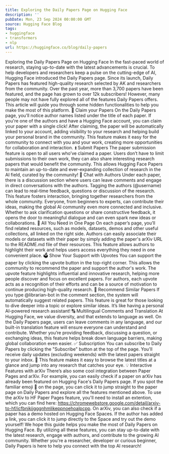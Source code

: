 ```yaml
---
title: Exploring the Daily Papers Page on Hugging Face
description: ''
pubDate: Mon, 23 Sep 2024 00:00:00 GMT
source: Hugging Face Blog
tags:
- huggingface
- transformers
- nlp
url: https://huggingface.co/blog/daily-papers
---
```


Exploring the Daily Papers Page on Hugging Face
In the fast-paced world of research, staying up-to-date with the latest advancements is crucial. To help developers and researchers keep a pulse on the cutting-edge of AI, Hugging Face introduced the Daily Papers page. Since its launch, Daily Papers has featured high-quality research selected by AK and researchers from the community. Over the past year, more than 3,700 papers have been featured, and the page has grown to over 12k subscribers!
However, many people may not have fully explored all of the features Daily Papers offers. This article will guide you through some hidden functionalities to help you make the most of this platform.
📑 Claim your Papers
On the Daily Papers page, you’ll notice author names listed under the title of each paper. If you're one of the authors and have a Hugging Face account, you can claim your paper with a single click! After claiming, the paper will be automatically linked to your account, adding visibility to your research and helping build your personal brand in the community.
This feature makes it easy for the community to connect with you and your work, creating more opportunities for collaboration and interaction.
⏫ Submit Papers
The paper submission feature is open to all users who’ve claimed a paper. Users don’t have to limit submissions to their own work, they can also share interesting research papers that would benefit the community.
This allows Hugging Face Papers to maintain an up-to-date and ever-expanding collection of research in the AI field, curated by the community!
💬 Chat with Authors
Under each paper, there is a discussion section where users can leave comments and engage in direct conversations with the authors. Tagging the authors (@username) can lead to real-time feedback, questions or discussion of the research.
This feature fosters interaction, bringing together researchers from the whole community. Everyone, from beginners to experts, can contribute their ideas, making the global AI community even more connected and inclusive.
Whether to ask clarification questions or share constructive feedback, it opens the door to meaningful dialogue and can even spark new ideas or collaborations.
🔗 All You Need in One Page
On each paper’s page, you’ll find related resources, such as models, datasets, demos and other useful collections, all linked on the right side.
Authors can easily associate their models or datasets with their paper by simply adding the paper's arXiv URL to the README.md file of their resources. This feature allows authors to highlight their work and helps users access everything they need in one convenient place.
🗳 Show Your Support with Upvotes
You can support the paper by clicking the upvote button in the top-right corner. This allows the community to recommend the paper and support the author's work. The upvote feature highlights influential and innovative research, helping more people discover and focus on excellent papers.
For authors, each upvote acts as a recognition of their efforts and can be a source of motivation to continue producing high-quality research.
🙋 Recommend Similar Papers
If you type @librarian-bot in the comment section, the system will automatically suggest related papers. This feature is great for those looking to dive deeper into a topic or explore similar ideas. It’s like having a personal AI-powered research assistant!
🔠 Multilingual Comments and Translation
At Hugging Face, we value diversity, and that extends to language as well. On the Daily Papers page, users can leave comments in any language, and our built-in translation feature will ensure everyone can understand and contribute.
Whether you’re providing feedback, discussing a question, or exchanging ideas, this feature helps break down language barriers, making global collaboration even easier.
✅ Subscription
You can subscribe to Daily Papers by clicking the "Subscribe" button at the top of the page. You'll receive daily updates (excluding weekends) with the latest papers straight to your inbox. 📩
This feature makes it easy to browse the latest titles at a glance and jump into any research that catches your eye.
💡 Interactive Features with arXiv
There’s also some cool integration between Paper Pages and arXiv. For example, you can easily check if a paper on arXiv has already been featured on Hugging Face's Daily Papers page. If you spot the familiar emoji 🤗 on the page, you can click it to jump straight to the paper page on Daily Papers and explore all the features mentioned above.
To use the arXiv to HF Paper Pages feature, you'll need to install an extention, which you can find here: https://chromewebstore.google.com/detail/arxiv-to-hf/icfbnjkijgggnhmlikeppnoehoalpcpp.
On arXiv, you can also check if a paper has a demo hosted on Hugging Face Spaces. If the author has added a link, you can click it to jump directly to the Space and try out the demo yourself!
We hope this guide helps you make the most of Daily Papers on Hugging Face. By utilizing all these features, you can stay up-to-date with the latest research, engage with authors, and contribute to the growing AI community. Whether you're a researcher, developer or curious beginner, Daily Papers is here to help you connect with the top AI research!